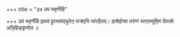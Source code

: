 +++
title = "३७ उप स्तृणीहि"

+++
उप॑ स्तृणीहि प्र॒थय॑ पु॒रस्ता॑द्घृ॒तेन॒ पात्र॑म॒भि घा॑रयै॒तत्। वा॒श्रेवो॒स्रा तरु॑णं स्तन॒स्युमि॒मं दे॑वासो अभि॒हिङ्कृ॑णोत ॥